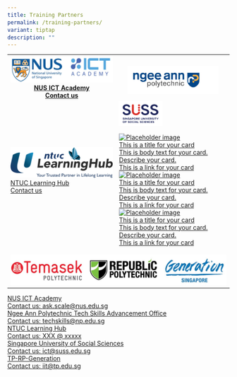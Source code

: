 ```yaml
---
title: Training Partners
permalink: /training-partners/
variant: tiptap
description: ""
---
```

<table>
<tbody>
<tr>
<th rowspan="1" colspan="1">
<div class="isomer-image-wrapper">
<img style="width: 100%" height="auto" width="100%" alt="" src="/images/NUS_ICT_logo.jpg">
</div>
<div class="isomer-card-grid"><a rel="noopener noreferrer nofollow" href="ask.scale@nus.edu.sg" class="isomer-card"><div class="isomer-card-body"><div class="isomer-card-title">NUS ICT Academy</div><div class="isomer-card-link">Contact us</div></div></a>
</div>
</th>
<th rowspan="1" colspan="1">
<p></p>
<div class="isomer-image-wrapper">
<img style="width: 85%;" height="auto" width="100%" alt="" src="/images/NP_Logo.jpg">
</div>
</th>
</tr>
<tr>
<td rowspan="1" colspan="1">
<div class="isomer-image-wrapper">
<img style="width: 100%;" height="auto" width="100%" alt="" src="/images/LHUB_Logo.png">
</div>
<div class="isomer-card-grid"><a rel="noopener noreferrer nofollow" href="mizui.leo@ntuclearninghub.com" class="isomer-card"><div class="isomer-card-body"><div class="isomer-card-title">NTUC Learning Hub</div><div class="isomer-card-link">Contact us</div></div></a>
</div>
<p></p>
</td>
<td rowspan="1" colspan="1">
<div class="isomer-image-wrapper">
<img style="width: 40%;" height="auto" width="100%" alt="" src="/images/SUSS_Logo_HorA_FullColor_RGB_.png">
</div>
<p></p>
<div class="isomer-card-grid"><a rel="noopener noreferrer nofollow" href="https://www.isomer.gov.sg" class="isomer-card"><div class="isomer-card-image"><div class="isomer-image-wrapper"><img style="width: 100%" height="auto" width="100%" alt="Placeholder image" src="https://placehold.co/600x400"></div></div><div class="isomer-card-body"><div class="isomer-card-title">This is a title for your card</div><div class="isomer-card-description">This is body text for your card. Describe your card.</div><div class="isomer-card-link">This is a link for your card</div></div></a>
<a rel="noopener noreferrer nofollow" href="https://www.isomer.gov.sg" class="isomer-card">
<div class="isomer-card-image">
<div class="isomer-image-wrapper">
<img style="width: 100%" height="auto" width="100%" alt="Placeholder image" src="https://placehold.co/600x400">
</div>
</div>
<div class="isomer-card-body">
<div class="isomer-card-title">This is a title for your card</div>
<div class="isomer-card-description">This is body text for your card. Describe your card.</div>
<div class="isomer-card-link">This is a link for your card</div>
</div>
</a><a rel="noopener noreferrer nofollow" href="https://www.isomer.gov.sg" class="isomer-card"><div class="isomer-card-image"><div class="isomer-image-wrapper"><img style="width: 100%" height="auto" width="100%" alt="Placeholder image" src="https://placehold.co/600x400"></div></div><div class="isomer-card-body"><div class="isomer-card-title">This is a title for your card</div><div class="isomer-card-description">This is body text for your card. Describe your card.</div><div class="isomer-card-link">This is a link for your card</div></div></a>
</div>
</td>
</tr>
<tr>
<td rowspan="1" colspan="2">
<p></p>
<div class="isomer-image-wrapper">
<img style="width: 100%" height="auto" width="100%" alt="" src="/images/TP_RP_Generation_Logo.jpg">
</div>
</td>
</tr>
</tbody>
</table>
<div class="isomer-card-grid"><a rel="noopener noreferrer nofollow" href="https://scale.nus.edu.sg/programmes/lifelonglearning/ict-academyNUS" class="isomer-card"><div class="isomer-card-body"><div class="isomer-card-title">NUS ICT Academy</div><div class="isomer-card-link">Contact us: ask.scale@nus.edu.sg</div></div></a>
<a rel="noopener noreferrer nofollow" href="https://www.cet.np.edu.sg/tech-skills-advancement-office-np-2/" class="isomer-card">
<div class="isomer-card-body">
<div class="isomer-card-title">Ngee Ann Polytechnic Tech Skills Advancement Office</div>
<div class="isomer-card-link">Contact us: techskills@np.edu.sg</div>
</div>
</a><a rel="noopener noreferrer nofollow" href="https://www.ntuclearninghub.com/" class="isomer-card"><div class="isomer-card-body"><div class="isomer-card-title">NTUC Learning Hub</div><div class="isomer-card-link">Contact us: XXX @ xxxxx</div></div></a>
<a rel="noopener noreferrer nofollow" href="https://www.suss.edu.sg/courses" class="isomer-card">
<div class="isomer-card-body">
<div class="isomer-card-title">Singapore University of Social Sciences</div>
<div class="isomer-card-link">Contact us: ict@suss.edu.sg</div>
</div>
</a><a rel="noopener noreferrer nofollow" href="https://www.tp.edu.sg/ai-empowerment-hub" class="isomer-card"><div class="isomer-card-body"><div class="isomer-card-title">TP-RP-Generation</div><div class="isomer-card-link">Contact us: iit@tp.edu.sg</div></div></a>
</div>
<p></p>